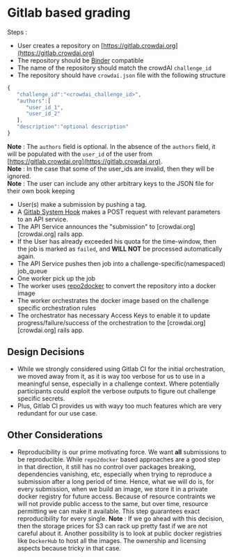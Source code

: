 # Gitlab based grading

Steps :

* User creates a repository on [https://gitlab.crowdai.org](https://gitlab.crowdai.org)
* The repository should be [Binder](http://mybinder.readthedocs.io/en/latest/) compatible
* The name of the repository should match the crowdAI `challenge_id`
* The repository should have `crowdai.json` file with the following structure
```javascript
{
   "challenge_id":"<crowdai_challenge_id>",
   "authors":[
      "user_id_1",
      "user_id_2"
   ],
   "description":"optional description"
}
```

**Note** : The `authors` field is optional. In the absence of the `authors` field, it will be populated with the `user_id` of the user from [https://gitlab.crowdai.org](https://gitlab.crowdai.org).   
**Note** : In the case that some of the user_ids are invalid, then they will be ignored.   
**Note** : The user can include any other arbitrary keys to the JSON file for their own book keeping

* User(s) make a submission by pushing a tag.
* A [Gitlab System Hook](https://gitlab.crowdai.org/help/system_hooks/system_hooks) makes a POST request with relevant parameters to an API service.
* The API Service announces the "submission" to [crowdai.org][crowdai.org] rails app.
* If the User has already exceeded his quota for the time-window, then the job is marked as `failed`, and **WILL NOT** be processed automatically again.
* The API Service pushes then job into a challenge-specific(namespaced) job_queue
* One worker pick up the job
* The worker uses [repo2docker](http://github.com/crowdAI/repo2docker/) to convert the repository into a docker image
* The worker orchestrates the docker image based on the challenge specific orchestration rules
* The orchestrator has necessary Access Keys to enable it to update progress/failure/success of the orchestration to the [crowdai.org][crowdai.org] rails app.


## Design Decisions
- While we strongly considered using Gitlab CI for the initial orchestration, we moved away from it, as it is way too verbose for us to use in a meaningful sense, especially in a challenge context. Where potentially participants could exploit the verbose outputs to figure out challenge specific secrets.
- Plus, Gitlab CI provides us with wayy too much features which are very redundant for our use case.


## Other Considerations

- Reproducibility is our prime motivating force. We want **all** submissions to be reproducible. While `repo2docker` based approaches are a good step in that direction, it still has no control over packages breaking, dependencies vanishing, etc, especially when trying to reproduce a submission after a long period of time. Hence, what we will do is, for every submission, when we build an image, we store it in a private docker registry for future access. Because of resource contraints we will not provide public access to the same, but over time, resource permitting we can make it available. This step guarantees exact reproducibility for every single.
**Note** : If we go ahead with this decision, then the storage prices for S3 can rack up pretty fast if we are not careful about it. Another possibility is to look at public docker registries like `DockerHub` to host all the images. The ownership and licensing aspects because tricky in that case.
